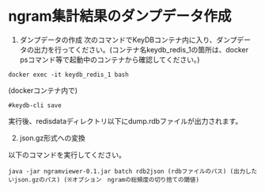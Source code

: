 # ngram集計結果のダンプデータ作成


1. ダンプデータの作成
次のコマンドでKeyDBコンテナ内に入り、ダンプデータの出力を行ってください。(コンテナ名keydb_redis_1の箇所は、docker psコマンド等で起動中のコンテナから確認してください。)
```
docker exec -it keydb_redis_1 bash
```
(dockerコンテナ内で)
```
#keydb-cli save
```
実行後、redisdataディレクトリ以下にdump.rdbファイルが出力されます。

2. json.gz形式への変換

以下のコマンドを実行してください。
```
java -jar ngramviewer-0.1.jar batch rdb2json (rdbファイルのパス) (出力したいjson.gzのパス) (※オプション　ngramの総頻度の切り捨ての閾値)
```
